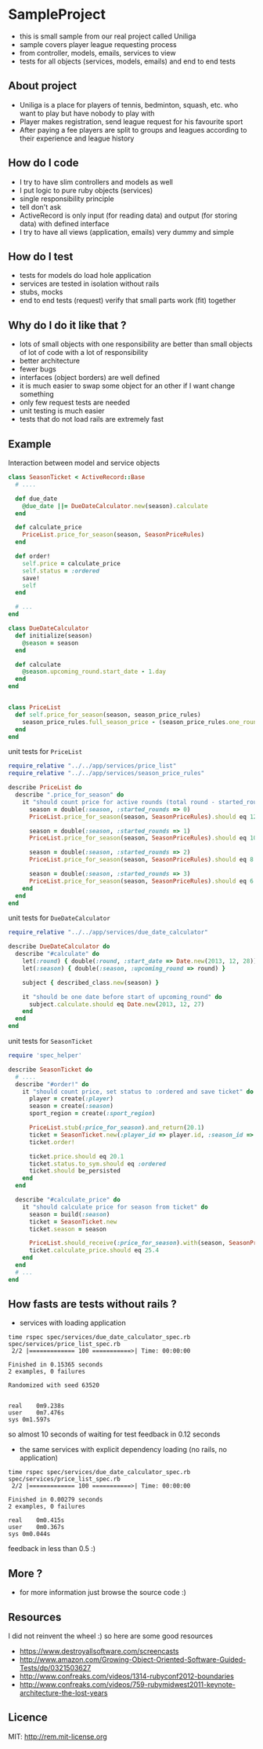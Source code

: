 # SampleProject
* this is small sample from our real project called Uniliga
* sample covers player league requesting process
 * from controller, models, emails, services to view
* tests for all objects (services, models, emails) and end to end tests

## About project
* Uniliga is a place for players of tennis, bedminton, squash, etc. who want to play but have nobody to play with
* Player makes registration, send league request for his favourite sport
* After paying a fee players are split to groups and leagues according to their experience and league history

## How do I code
* I try to have slim controllers and models as well
* I put logic to pure ruby objects (services)
 * single responsibility principle
 * tell don't ask
* ActiveRecord is only input (for reading data) and output (for storing data) with defined interface
* I try to have all views (application, emails) very dummy and simple

## How do I test
* tests for models do load hole application
* services are tested in isolation without rails
 * stubs, mocks
* end to end tests (request) verify that small parts work (fit) together

## Why do I do it like that ?
* lots of small objects with one responsibility are better than small objects of lot of code with a lot of responsibility
* better architecture
* fewer bugs
* interfaces (object borders) are well defined
* it is much easier to swap some object for an other if I want change something
* only few request tests are needed
* unit testing is much easier
* tests that do not load rails are extremely fast

## Example

Interaction between model and service objects

```ruby
class SeasonTicket < ActiveRecord::Base
  # ....

  def due_date
    @due_date ||= DueDateCalculator.new(season).calculate
  end

  def calculate_price
    PriceList.price_for_season(season, SeasonPriceRules)
  end

  def order!
    self.price = calculate_price
    self.status = :ordered
    save!
    self
  end

  # ...
end

class DueDateCalculator
  def initialize(season)
    @season = season
  end

  def calculate
    @season.upcoming_round.start_date - 1.day
  end
end


class PriceList
  def self.price_for_season(season, season_price_rules)
    season_price_rules.full_season_price - (season_price_rules.one_round_price * season.started_rounds)
  end
end

```

unit tests for `PriceList`

```ruby
require_relative "../../app/services/price_list"
require_relative "../../app/services/season_price_rules"

describe PriceList do
  describe ".price_for_season" do
    it "should count price for active rounds (total round - started_rounds)" do
      season = double(:season, :started_rounds => 0)
      PriceList.price_for_season(season, SeasonPriceRules).should eq 12.0

      season = double(:season, :started_rounds => 1)
      PriceList.price_for_season(season, SeasonPriceRules).should eq 10.0

      season = double(:season, :started_rounds => 2)
      PriceList.price_for_season(season, SeasonPriceRules).should eq 8.0

      season = double(:season, :started_rounds => 3)
      PriceList.price_for_season(season, SeasonPriceRules).should eq 6.0
    end
  end
end
```

unit tests for `DueDateCalculator`

```ruby
require_relative "../../app/services/due_date_calculator"

describe DueDateCalculator do
  describe "#calculate" do
    let(:round) { double(:round, :start_date => Date.new(2013, 12, 28)) }
    let(:season) { double(:season, :upcoming_round => round) }

    subject { described_class.new(season) }

    it "should be one date before start of upcoming_round" do
      subject.calculate.should eq Date.new(2013, 12, 27)
    end
  end
end
```

unit tests for `SeasonTicket`

```ruby
require 'spec_helper'

describe SeasonTicket do
  # ....
  describe "#order!" do
    it "should count price, set status to :ordered and save ticket" do
      player = create(:player)
      season = create(:season)
      sport_region = create(:sport_region)

      PriceList.stub(:price_for_season).and_return(20.1)
      ticket = SeasonTicket.new(:player_id => player.id, :season_id => season.id, :sport_region_id => sport_region.id)
      ticket.order!

      ticket.price.should eq 20.1
      ticket.status.to_sym.should eq :ordered
      ticket.should be_persisted
    end
  end

  describe "#calculate_price" do
    it "should calculate price for season from ticket" do
      season = build(:season)
      ticket = SeasonTicket.new
      ticket.season = season

      PriceList.should_receive(:price_for_season).with(season, SeasonPriceRules).and_return(25.4)
      ticket.calculate_price.should eq 25.4
    end
  end
  # ...
end
```

## How fasts are tests without rails ?
* services with loading application

```
time rspec spec/services/due_date_calculator_spec.rb spec/services/price_list_spec.rb
 2/2 |============= 100 ===========>| Time: 00:00:00

Finished in 0.15365 seconds
2 examples, 0 failures

Randomized with seed 63520


real	0m9.238s
user	0m7.476s
sys	0m1.597s
```

so almost 10 seconds of waiting for test feedback in 0.12 seconds


* the same services with explicit dependency loading (no rails, no application)

```
time rspec spec/services/due_date_calculator_spec.rb spec/services/price_list_spec.rb
 2/2 |============= 100 ===========>| Time: 00:00:00

Finished in 0.00279 seconds
2 examples, 0 failures

real	0m0.415s
user	0m0.367s
sys	0m0.044s
```

feedback in less than 0.5 :)

## More ?
* for more information just browse the source code :)

## Resources
I did not reinvent the wheel :) so here are some good resources

* https://www.destroyallsoftware.com/screencasts
* http://www.amazon.com/Growing-Object-Oriented-Software-Guided-Tests/dp/0321503627
* http://www.confreaks.com/videos/1314-rubyconf2012-boundaries
* http://www.confreaks.com/videos/759-rubymidwest2011-keynote-architecture-the-lost-years

## Licence

MIT: http://rem.mit-license.org
